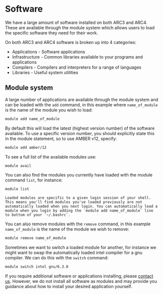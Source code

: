# Software

We have a large amount of software installed on both ARC3 and ARC4. These are available through the module system which allows users to load the specific software they need for their work.

On both ARC3 and ARC4 software is broken up into 4 categories:

- Applications - Software applications
- Infrastructure - Common libraries available to your programs and applications
- Compilers - Compilers and interpreters for a range of languages
- Libraries - Useful system utilities

## Module system

A large number of applications are available through the module system and can be loaded with the `add` command, in this example where `name_of_module` is the name of the module you wish to load:

```bash
module add name_of_module
```

By default this will load the latest (highest version number) of the software available. To use a specific version number, you should explicitly state this in the module statement, so to use AMBER v12, specify:

```bash
module add amber/12
```

To see a full list of the available modules use:

```bash
module avail
```

You can also find the modules you currently have loaded with the module command `list`, for instance:

```bash
module list
```

```{note}
Loaded modules are specific to a given login session of your shell. This means you'll find modules you've loaded previously are not automatically loaded when you next login. You can automatically load a module when you login by adding the `module add name_of_module` line to bottom of your `~/.bashrc`.
```

You can also remove modules with the `remove` command, in this example `name_of_module` is the name of the module we wish to remove:

```bash
module remove name_of_module
```

Sometimes we want to switch a loaded module for another, for instance we might want to swap the automatically loaded intel compiler for a gnu compiler. We can do this with the `switch` command:

```bash
module switch intel gnu/6.3.0
```

If you require additional software or applications installing, please [contact us](https://leeds.service-now.com/it?id=sc_cat_item&sys_id=48d5a6d70f275f00a82247ece1050ea0). However, we do not install all software as modules and may provide you guidance about how to install your desired application yourself.